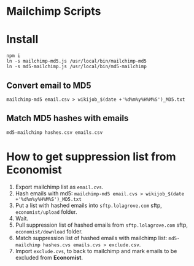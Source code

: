 Mailchimp Scripts
========================

# Install

    npm i
    ln -s mailchimp-md5.js /usr/local/bin/mailchimp-md5
    ln -s md5-mailchimp.js /usr/local/bin/md5-mailchimp

## Convert email to MD5

    mailchimp-md5 email.csv > wikijob_$(date +'%d%m%y%H%M%S')_MD5.txt

## Match MD5 hashes with emails

    md5-mailchimp hashes.csv emails.csv

# How to get suppression list from Economist

1. Export mailchimp list as `email.cvs`.
2. Hash emails with md5: `mailchimp-md5 email.cvs > wikijob_$(date +'%d%m%y%H%M%S')_MD5.txt`
3. Put a list with hashed emails into `sftp.lolagrove.com` sftp, `economist/upload` folder.
4. Wait.
5. Pull suppression list of hashed emails from `sftp.lolagrove.com` sftp, `economist/download` folder.
6. Match suppression list of hashed emails with mailchimp list: `md5-mailchimp hashes.cvs emails.cvs > exclude.csv`.
7. Import `exclude.cvs`, to back to mailchimp and mark emails to be excluded from **Economist**.
